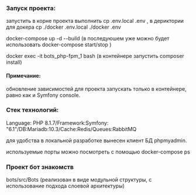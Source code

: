 <h3>Запуск проекта:</h3>
<p>запустить в корне проекта выполнить cp .env.local .env , в дериктории для докера cp ./docker .env.local ./docker .env</p>
<p>docker-compose up -d --build (в последуюшем уже можно будет использовать docker-compose start/stop )</p>
<p>docker exec -it bots_php-fpm_1 bash (в контейнере запустить composer install)</p>

<h4>Примечание:</h4> 
<p>обновление зависимостей для проекта запускать только в контейнере, равно как и Symfony console.</p>

<h3>Стек технологий:</h3>
<p>Language: PHP 8.1.7/Framework:Symfony: "6.1"/DB:Mariadb:10.3/Cache:Redis/Queues:RabbitMQ</p>
<p>для удобства в локальной разработке вынесен клиент БД phpmyadmin.</p>
<p>используемые порты можно посмотреть с помощью docker-compose ps </p>

<h3>Проект бот знакомств</h3>
<p>bots/src/Bots  (реализован в виде модульной структуры, с использование подхода слоевой архитектуры)</p>


